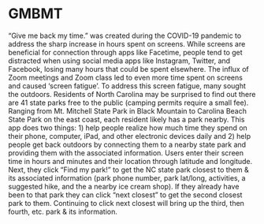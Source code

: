# GMBMT

“Give me back my time.” was created during the COVID-19 pandemic to address the sharp increase in hours spent on screens. While screens are beneficial for connection through apps like Facetime, people tend to get distracted when using social media apps like Instagram, Twitter, and Facebook, losing many hours that could be spent elsewhere. The influx of Zoom meetings and Zoom class led to even more time spent on screens and caused ‘screen fatigue’. To address this screen fatigue, many sought the outdoors.
Residents of North Carolina may be surprised to find out there are 41 state parks free to the public (camping permits require a small fee). Ranging from Mt. Mitchell State Park in Black Mountain to Carolina Beach State Park on the east coast, each resident likely has a park nearby. This app does two things: 1) help people realize how much time they spend on their phone, computer, iPad, and other electronic devices daily and 2) help people get back outdoors by connecting them to a nearby state park and providing them with the associated information. Users enter their screen time in hours and minutes and their location through latitude and longitude. Next, they click “Find my park!” to get the NC state park closest to them & its associated information (park phone number, park lat/long, activities, a suggested hike, and the a nearby ice cream shop). If they already have been to that park they can click “next closest” to get the second closest park to them. Continuing to click next closest will bring up the third, then fourth, etc. park & its information.
